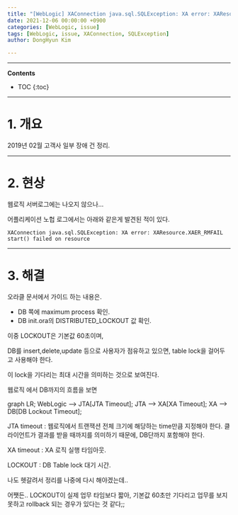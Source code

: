 ```yaml
---
title: "[WebLogic] XAConnection java.sql.SQLException: XA error: XAResource.XAER_RMFAIL start() failed"
date: 2021-12-06 00:00:00 +0900
categories: [WebLogic, issue]
tags: [WebLogic, issue, XAConnection, SQLException]
author: DongHyun Kim

---
```


---
**Contents**
* TOC
{:toc}
---

# 1. 개요

2019년 02월 고객사 일부 장애 건 정리.



---

# 2. 현상

웹로직 서버로그에는 나오지 않으나...

어플리케이션 노헙 로그에서는 아래와 같은게 발견된 적이 있다.

```
XAConnection java.sql.SQLException: XA error: XAResource.XAER_RMFAIL start() failed on resource
```



---

# 3. 해결

오라클 문서에서 가이드 하는 내용은.

- DB 쪽에 maximum process 확인.
- DB init.ora의 DISTRIBUTED_LOCKOUT 값 확인.



이중 LOCKOUT은 기본값 60초이며,

DB를 insert,delete,update 등으로 사용자가 점유하고 있으면, table lock을 걸어두고 사용해야 한다.

이 lock을 기다리는 최대 시간을 의미하는 것으로 보여진다.

웹로직 에서 DB까지의 흐름을 보면

<div class="mermaid">
    graph LR; WebLogic --> JTA[JTA Timeout]; JTA --> XA[XA Timeout]; XA --> DB[DB Lockout Timeout];
</div>

JTA timeout : 웹로직에서 트랜잭션 전체 크기에 해당하는 time만큼 지정해야 한다. 클라이언트가 결과를 받을 때까지를 의미하기 때문에, DB단까지 포함해야 한다.

XA timeout : XA 로직 실행 타임아웃.

LOCKOUT : DB Table lock 대기 시간.

나도 헷갈려서 정리를 나중에 다시 해야겠는데..

어쨋든.. LOCKOUT이 실제 업무 타임보다 짧아, 기본값 60초만 기다리고 업무를 보지 못하고 rollback 되는 경우가 있다는 것 같다;;